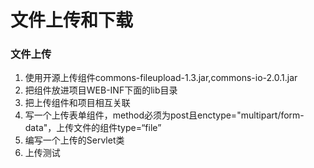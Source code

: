 # 文件上传和下载

### 文件上传

1.  使用开源上传组件commons-fileupload-1.3.jar,commons-io-2.0.1.jar
2.  把组件放进项目WEB-INF下面的lib目录
3.  把上传组件和项目相互关联
4.  写一个上传表单组件，method必须为post且enctype="multipart/form-data"，上传文件的组件type=“file”
5.  编写一个上传的Servlet类
6.  上传测试

